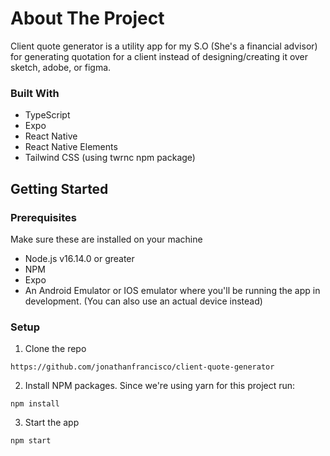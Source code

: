 # About The Project

Client quote generator is a utility app for my S.O (She's a financial advisor) for generating quotation for a client instead of designing/creating it over sketch, adobe, or figma.

### Built With

- TypeScript
- Expo
- React Native
- React Native Elements
- Tailwind CSS (using twrnc npm package)

## Getting Started

### Prerequisites

Make sure these are installed on your machine

- Node.js v16.14.0 or greater
- NPM
- Expo
- An Android Emulator or IOS emulator where you'll be running the app in development. (You can also use an actual device instead)

### Setup

1. Clone the repo

```
https://github.com/jonathanfrancisco/client-quote-generator
```

2. Install NPM packages. Since we're using yarn for this project run:

```
npm install
```

3. Start the app

```
npm start
```
